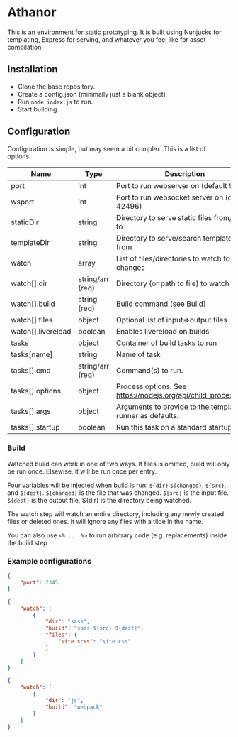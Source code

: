 # Athanor

This is an environment for static prototyping. It is built using Nunjucks for templating, Express for serving, and whatever you feel like for asset compilation!

## Installation

* Clone the base repository.
* Create a config.json (minimally just a blank object)
* Run `node index.js` to run.
* Start building.

## Configuration

Configuration is simple, but may seem a bit complex. This is a list of options.

| Name               | Type             | Description                                                     |
| ------------------ | ---------------- | --------------------------------------------------------------- |
| port               | int              | Port to run webserver on (default 9876)                         |
| wsport             | int              | Port to run websocket server on (def 42496)                     |
| staticDir          | string           | Directory to serve static files from/build to                   |
| templateDir        | string           | Directory to serve/search templates from                        |
| watch              | array            | List of files/directories to watch for changes                  |
| watch[].dir        | string/arr (req) | Directory (or path to file) to watch                            |
| watch[].build      | string (req)     | Build command (see Build)                                       |
| watch[].files      | object           | Optional list of input=>output files                            |
| watch[].livereload | boolean          | Enables livereload on builds                                    |
| tasks              | object           | Container of build tasks to run                                 |
| tasks[name]        | string           | Name of task                                                    |
| tasks[].cmd        | string/arr (req) | Command(s) to run.                                              |
| tasks[].options    | object           | Process options. See https://nodejs.org/api/child_process.html  |
| tasks[].args       | object           | Arguments to provide to the template runner as defaults.        |
| tasks[].startup    | boolean          | Run this task on a standard startup                             |

### Build

Watched build can work in one of two ways. If files is omitted, build will only be run once. Elsewise, it will be run once per entry.

Four variables will be injected when build is run: `${dir}` `${changed}`, `${src}`, and `${dest}`. `${changed}` is the file that was changed. `${src}` is the input file. `${dest}` is the output file, ${dir} is the directory being watched.

The watch step will watch an entire directory, including any newly created files or deleted ones. It will ignore any files with a tilde in the name.

You can also use `<% ... %>` to run arbitrary code (e.g. replacements) inside the build step

### Example configurations

```json
{
    "port": 2345
}
```

```json
{
    "watch": [
        {
            "dir": "sass",
            "build": "sass ${src} ${dest}",
            "files": {
                "site.scss": "site.css"
            }
        }
    ]
}
```

```json
{
    "watch": [
        {
            "dir": "js",
            "build": "webpack"
        }
    ]
}
```
